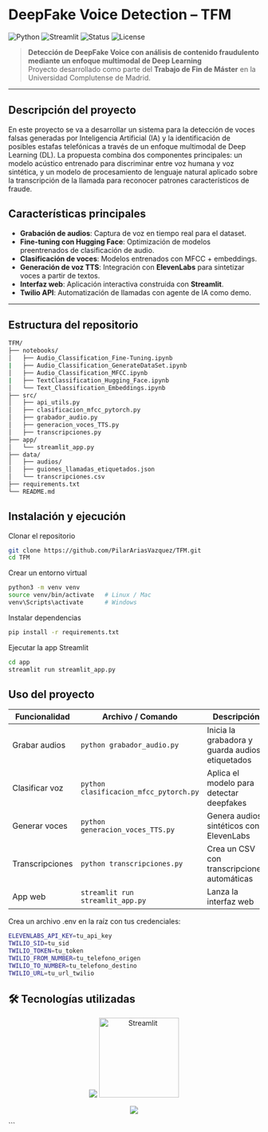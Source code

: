 # DeepFake Voice Detection – TFM

![Python](https://img.shields.io/badge/Python-3.11-blue?logo=python)
![Streamlit](https://img.shields.io/badge/Streamlit-App-red?logo=streamlit)
![Status](https://img.shields.io/badge/Status-En%20Desarrollo-yellow)
![License](https://img.shields.io/badge/License-MIT-green)

> **Detección de DeepFake Voice con análisis de contenido fraudulento mediante un enfoque multimodal de Deep Learning**  
> Proyecto desarrollado como parte del **Trabajo de Fin de Máster** en la Universidad Complutense de Madrid.

---

## Descripción del proyecto

En este proyecto se va a desarrollar un sistema para la detección de voces falsas generadas por Inteligencia Artificial (IA) y la identificación de posibles estafas telefónicas a través de un enfoque multimodal de Deep Learning (DL). La propuesta combina dos componentes principales: un modelo acústico entrenado para discriminar entre voz humana y voz sintética, y un modelo de procesamiento de lenguaje natural aplicado sobre la transcripción de la llamada para reconocer patrones característicos de fraude. 

## Características principales

- **Grabación de audios**: Captura de voz en tiempo real para el dataset.
- **Fine-tuning con Hugging Face**: Optimización de modelos preentrenados de clasificación de audio.
- **Clasificación de voces**: Modelos entrenados con MFCC + embeddings.
- **Generación de voz TTS**: Integración con **ElevenLabs** para sintetizar voces a partir de textos.
- **Interfaz web**: Aplicación interactiva construida con **Streamlit**.
- **Twilio API**: Automatización de llamadas con agente de IA como demo.

---

## Estructura del repositorio

```bash
TFM/
├── notebooks/
│   ├── Audio_Classification_Fine-Tuning.ipynb
|   ├── Audio_Classification_GenerateDataSet.ipynb
│   ├── Audio_Classification_MFCC.ipynb
|   ├── TextClassification_Hugging_Face.ipynb
│   └── Text_Classification_Embeddings.ipynb
├── src/
│   ├── api_utils.py
│   ├── clasificacion_mfcc_pytorch.py
│   ├── grabador_audio.py
│   ├── generacion_voces_TTS.py
│   ├── transcripciones.py
├── app/
│   └── streamlit_app.py
├── data/
│   ├── audios/
│   ├── guiones_llamadas_etiquetados.json
│   └── transcripciones.csv
├── requirements.txt
└── README.md
```

## Instalación y ejecución
Clonar el repositorio

```bash
git clone https://github.com/PilarAriasVazquez/TFM.git
cd TFM
```

Crear un entorno virtual

```bash
python3 -m venv venv
source venv/bin/activate   # Linux / Mac
venv\Scripts\activate      # Windows
```

Instalar dependencias
```bash
pip install -r requirements.txt
```

Ejecutar la app Streamlit
```bash
cd app
streamlit run streamlit_app.py
```

## Uso del proyecto

| Funcionalidad      | Archivo / Comando                      | Descripción                                     |
| ------------------ | -------------------------------------- | ----------------------------------------------- |
| Grabar audios   | `python grabador_audio.py`             | Inicia la grabadora y guarda audios etiquetados |
| Clasificar voz  | `python clasificacion_mfcc_pytorch.py` | Aplica el modelo para detectar deepfakes        |
| Generar voces   | `python generacion_voces_TTS.py`       | Genera audios sintéticos con ElevenLabs         |
| Transcripciones | `python transcripciones.py`            | Crea un CSV con transcripciones automáticas     |
| App web         | `streamlit run streamlit_app.py`       | Lanza la interfaz web                           |


Crea un archivo .env en la raíz con tus credenciales:
```bash
ELEVENLABS_API_KEY=tu_api_key
TWILIO_SID=tu_sid
TWILIO_TOKEN=tu_token
TWILIO_FROM_NUMBER=tu_telefono_origen
TWILIO_TO_NUMBER=tu_telefono_destino
TWILIO_URL=tu_url_twilio
```


## 🛠️ Tecnologías utilizadas
<p align="center"> <img src="https://skillicons.dev/icons?i=python,pytorch,tensorflow,github" /> <img src="https://streamlit.io/images/brand/streamlit-logo-primary-colormark-darktext.png" alt="Streamlit" width="160"/> </p>

<p align="center"> <img src="https://capsule-render.vercel.app/api?type=waving&color=0:ff6f61,100:6a5acd&height=150&section=footer"/> </p> ```
